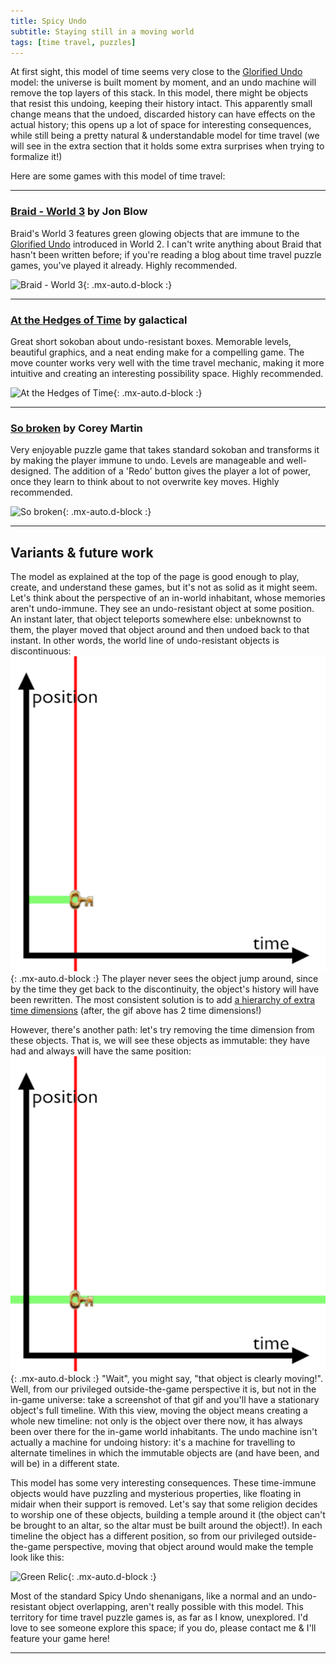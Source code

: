 ```yaml
---
title: Spicy Undo
subtitle: Staying still in a moving world
tags: [time travel, puzzles]
---
```


At first sight, this model of time seems very close to the [Glorified Undo](/time-genres/glorified-undo) model: the universe is built
moment by moment, and an undo machine will remove the top layers of this stack. In this model, there might be objects that resist this undoing,
keeping their history intact. This apparently small change means that the undoed, discarded history can have effects on the actual history;
this opens up a lot of space for interesting consequences, while still being a pretty natural & understandable model for time travel (we 
will see in the extra section that it holds some extra surprises when trying to formalize it!)

Here are some games with this model of time travel:

-----

### [Braid - World 3](https://store.steampowered.com/app/26800/Braid/) by Jon Blow

Braid's World 3 features green glowing objects that are immune to the [Glorified Undo](/time-genres/glorified-undo) introduced in World 2.
I can't write anything about Braid that hasn't been written before; if you're reading a blog about time travel puzzle games, you've played
it already. Highly recommended.

![Braid - World 3](https://cdn.akamai.steamstatic.com/steam/apps/26800/0000007898.1920x1080.jpg){: .mx-auto.d-block :}

-----

### [At the Hedges of Time](https://galactical.itch.io/at-the-hedges-of-time) by galactical

Great short sokoban about undo-resistant boxes. Memorable levels, beautiful graphics, and a neat ending make for a compelling game. The move
counter works very well with the time travel mechanic, making it more intuitive and creating an interesting possibility space. Highly recommended.

![At the Hedges of Time](https://img.itch.zone/aW1hZ2UvMTA1MDA0OC82MDA0NzYwLnBuZw==/original/dUVX8c.png){: .mx-auto.d-block :}

-----

### [So broken](https://coreymartin.itch.io/sobroken) by Corey Martin

Very enjoyable puzzle game that takes standard sokoban and transforms it by making the player immune to undo. Levels are manageable and 
well-designed. The addition of a 'Redo' button gives the player a lot of power, once they learn to think about to not overwrite key moves.
Highly recommended.

![So broken](https://img.itch.zone/aW1hZ2UvOTU4MDcvNDUyNDY0LnBuZw==/original/M3HSAv.png){: .mx-auto.d-block :}

-----

<!-- pending: sig.null -->

## Variants & future work

The model as explained at the top of the page is good enough to play, create, and understand these games, but it's not as solid as it might seem.
Let's think about the perspective of an in-world inhabitant, whose memories aren't undo-immune. They see an undo-resistant object at some position.
An instant later, that object teleports somewhere else: unbeknownst to them, the player moved that object around and then undoed back to that instant.
In other words, the world line of undo-resistant objects is discontinuous:
![Paradox](/assets/img/spicy-undo-paradox.gif){: .mx-auto.d-block :}
The player never sees the object jump around, since by the time they get back to the discontinuity, the object's history will have been rewritten.
The most consistent solution is to add [a hierarchy of extra time dimensions](/time-genres/serialism) (after, the gif above has 2 time dimensions!)

However, there's another path: let's try removing the time dimension from these objects. That is, we will see these objects as immutable: they have
had and always will have the same position:
![Immutable](/assets/img/spicy-undo-immutable.gif){: .mx-auto.d-block :}
"Wait", you might say, "that object is clearly moving!". Well, from our privileged outside-the-game perspective it is, but not in the in-game
universe: take a screenshot of that gif and you'll have a stationary object's full timeline. With this view, moving the object means creating
a whole new timeline: not only is the object over there now, it has always been over there for the in-game world inhabitants. The undo machine
isn't actually a machine for undoing history: it's a machine for travelling to alternate timelines in which the immutable objects 
are (and have been, and will be) in a different state.

This model has some very interesting consequences. These time-immune objects would have puzzling and mysterious properties, like floating in midair
when their support is removed. Let's say that some religion decides to worship one of these objects, building a temple around it (the object can't be
brought to an altar, so the altar must be built around the object!). In each timeline the object has a different position, so from our privileged
outside-the-game perspective, moving that object around would make the temple look like this:

![Green Relic](https://www.unite.ai/wp-content/uploads/2021/12/latent-space-explore-live-gan-manipulation.gif){: .mx-auto.d-block :}

Most of the standard Spicy Undo shenanigans, like a normal and an undo-resistant object overlapping, aren't really possible with this model.
This territory for time travel puzzle games is, as far as I know, unexplored. I'd love to see someone explore this space; if you do,
please contact me & I'll feature your game here!

-----